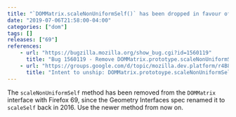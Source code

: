 ```yaml
---
title: "`DOMMatrix.scaleNonUniformSelf()` has been dropped in favour of `scaleSelf()`"
date: "2019-07-06T21:58:00-04:00"
categories: ["dom"]
tags: []
releases: ["69"]
references:
    - url: "https://bugzilla.mozilla.org/show_bug.cgi?id=1560119"
      title: "Bug 1560119 - Remove DOMMatrix.prototype.scaleNonUniformSelf()"
    - url: "https://groups.google.com/d/topic/mozilla.dev.platform/r4B80kbt3FA/discussion"
      title: "Intent to unship: DOMMatrix.prototoype.scaleNonUniformSelf()"
---
```

The `scaleNonUniformSelf` method has been removed from the `DOMMatrix` interface with Firefox 69, since the Geometry Interfaces spec renamed it to `scaleSelf` back in 2016. Use the newer method from now on.
